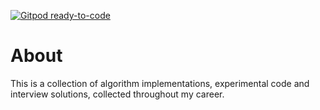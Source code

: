 [![Gitpod ready-to-code](https://img.shields.io/badge/Gitpod-ready--to--code-908a85?logo=gitpod)](https://gitpod.io/#https://github.com/giorgenes/playground)


# About
This is a collection of algorithm implementations, experimental code and interview solutions, collected throughout my career.


